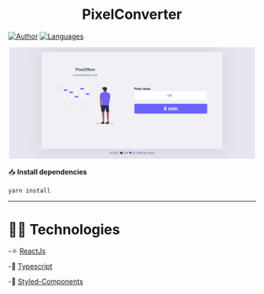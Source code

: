 <h1 align="center">PixelConverter</h1>

 [![Author](https://img.shields.io/badge/author-DanielDeJesus-69B6F3?style=flat-square)](https://github.com/DanielJ06)
 [![Languages](https://img.shields.io/github/languages/count/DanielJ06/MySeries?color=%2369B6F3&style=flat-square)](#)

<p align="center">
   <img src=".github/Overview.PNG" width="500"/>
</p>

📥 **Install dependencies**

```yarn install```

---

# 👨‍💻 Technologies
  -⚛️ [ReactJs](https://pt-br.reactjs.org/)
  
  -💙 [Typescript](https://www.typescriptlang.org/)
  
  -💅 [Styled-Components](https://styled-components.com/)
